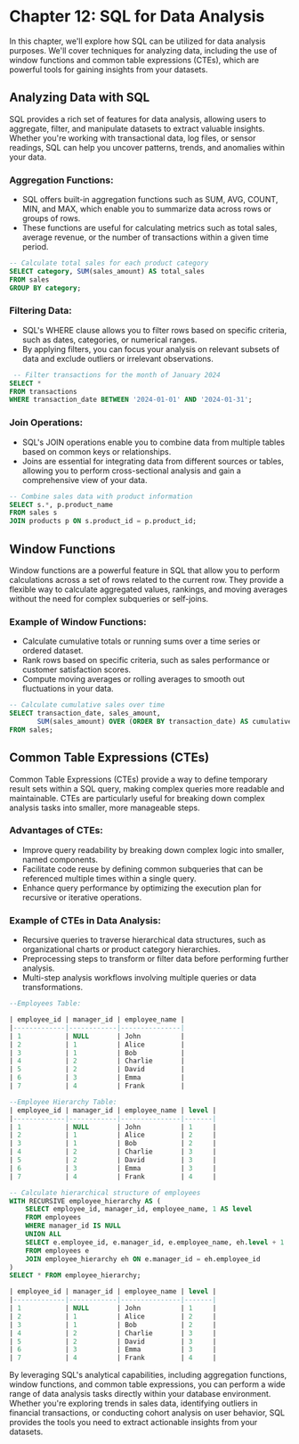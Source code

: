 # Chapter 12: SQL for Data Analysis

In this chapter, we'll explore how SQL can be utilized for data analysis purposes. We'll cover techniques for analyzing data, including the use of window functions and common table expressions (CTEs), which are powerful tools for gaining insights from your datasets.

## Analyzing Data with SQL

SQL provides a rich set of features for data analysis, allowing users to aggregate, filter, and manipulate datasets to extract valuable insights. Whether you're working with transactional data, log files, or sensor readings, SQL can help you uncover patterns, trends, and anomalies within your data.

### Aggregation Functions:
   - SQL offers built-in aggregation functions such as SUM, AVG, COUNT, MIN, and MAX, which enable you to summarize data across rows or groups of rows.
   - These functions are useful for calculating metrics such as total sales, average revenue, or the number of transactions within a given time period.
```sql
-- Calculate total sales for each product category
SELECT category, SUM(sales_amount) AS total_sales
FROM sales
GROUP BY category;
```

### Filtering Data:
   - SQL's WHERE clause allows you to filter rows based on specific criteria, such as dates, categories, or numerical ranges.
   - By applying filters, you can focus your analysis on relevant subsets of data and exclude outliers or irrelevant observations.
   ```sql
    -- Filter transactions for the month of January 2024
SELECT *
FROM transactions
WHERE transaction_date BETWEEN '2024-01-01' AND '2024-01-31';
```

### Join Operations:
   - SQL's JOIN operations enable you to combine data from multiple tables based on common keys or relationships.
   - Joins are essential for integrating data from different sources or tables, allowing you to perform cross-sectional analysis and gain a comprehensive view of your data.
```sql
-- Combine sales data with product information
SELECT s.*, p.product_name
FROM sales s
JOIN products p ON s.product_id = p.product_id;

```

## Window Functions

Window functions are a powerful feature in SQL that allow you to perform calculations across a set of rows related to the current row. They provide a flexible way to calculate aggregated values, rankings, and moving averages without the need for complex subqueries or self-joins.

### Example of Window Functions:
   - Calculate cumulative totals or running sums over a time series or ordered dataset.
   - Rank rows based on specific criteria, such as sales performance or customer satisfaction scores.
   - Compute moving averages or rolling averages to smooth out fluctuations in your data.
```sql
-- Calculate cumulative sales over time
SELECT transaction_date, sales_amount,
       SUM(sales_amount) OVER (ORDER BY transaction_date) AS cumulative_sales
FROM sales;

```
## Common Table Expressions (CTEs)

Common Table Expressions (CTEs) provide a way to define temporary result sets within a SQL query, making complex queries more readable and maintainable. CTEs are particularly useful for breaking down complex analysis tasks into smaller, more manageable steps.

### Advantages of CTEs:
   - Improve query readability by breaking down complex logic into smaller, named components.
   - Facilitate code reuse by defining common subqueries that can be referenced multiple times within a single query.
   - Enhance query performance by optimizing the execution plan for recursive or iterative operations.

### Example of CTEs in Data Analysis:
   - Recursive queries to traverse hierarchical data structures, such as organizational charts or product category hierarchies.
   - Preprocessing steps to transform or filter data before performing further analysis.
   - Multi-step analysis workflows involving multiple queries or data transformations.
```sql
--Employees Table:

| employee_id | manager_id | employee_name |
|-------------|------------|---------------|
| 1           | NULL       | John          |
| 2           | 1          | Alice         |
| 3           | 1          | Bob           |
| 4           | 2          | Charlie       |
| 5           | 2          | David         |
| 6           | 3          | Emma          |
| 7           | 4          | Frank         |

--Employee Hierarchy Table:
| employee_id | manager_id | employee_name | level |
|-------------|------------|---------------|-------|
| 1           | NULL       | John          | 1     |
| 2           | 1          | Alice         | 2     |
| 3           | 1          | Bob           | 2     |
| 4           | 2          | Charlie       | 3     |
| 5           | 2          | David         | 3     |
| 6           | 3          | Emma          | 3     |
| 7           | 4          | Frank         | 4     |

-- Calculate hierarchical structure of employees
WITH RECURSIVE employee_hierarchy AS (
    SELECT employee_id, manager_id, employee_name, 1 AS level
    FROM employees
    WHERE manager_id IS NULL
    UNION ALL
    SELECT e.employee_id, e.manager_id, e.employee_name, eh.level + 1
    FROM employees e
    JOIN employee_hierarchy eh ON e.manager_id = eh.employee_id
)
SELECT * FROM employee_hierarchy;

```

```sql
| employee_id | manager_id | employee_name | level |
|-------------|------------|---------------|-------|
| 1           | NULL       | John          | 1     |
| 2           | 1          | Alice         | 2     |
| 3           | 1          | Bob           | 2     |
| 4           | 2          | Charlie       | 3     |
| 5           | 2          | David         | 3     |
| 6           | 3          | Emma          | 3     |
| 7           | 4          | Frank         | 4     |

```
By leveraging SQL's analytical capabilities, including aggregation functions, window functions, and common table expressions, you can perform a wide range of data analysis tasks directly within your database environment. Whether you're exploring trends in sales data, identifying outliers in financial transactions, or conducting cohort analysis on user behavior, SQL provides the tools you need to extract actionable insights from your datasets.